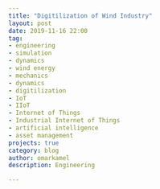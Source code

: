 ```yaml
---
title: "Digitilization of Wind Industry"
layout: post
date: 2019-11-16 22:00
tag:
- engineering
- simulation
- dynamics
- wind energy
- mechanics
- dynamics
- digitilization
- IoT
- IIoT
- Internet of Things
- Industrial Internet of Things
- artificial intelligence
- asset management
projects: true
category: blog
author: omarkamel
description: Engineering

---
```



